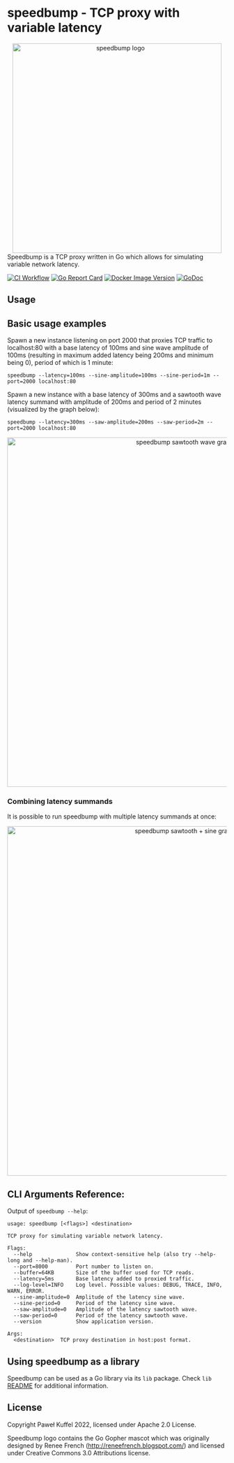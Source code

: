 # speedbump - TCP proxy with variable latency
<div align="center">
  <img alt="speedbump logo" src="https://github.com/kffl/speedbump/raw/HEAD/assets/speedbump.gif" width="480" height="auto"/>
</div>
Speedbump is a TCP proxy written in Go which allows for simulating variable network latency.

[![CI Workflow](https://github.com/kffl/speedbump/workflows/CI/badge.svg)](https://github.com/kffl/speedbump/actions) [![Go Report Card](https://goreportcard.com/badge/github.com/kffl/speedbump)](https://goreportcard.com/report/github.com/kffl/speedbump) [![Docker Image Version](https://img.shields.io/docker/v/kffl/speedbump)](https://hub.docker.com/r/kffl/speedbump) [![GoDoc](https://godoc.org/github.com/kffl/speedbump/lib?status.svg)](https://godoc.org/github.com/kffl/speedbump/lib)

## Usage

## Basic usage examples

Spawn a new instance listening on port 2000 that proxies TCP traffic to localhost:80 with a base latency of 100ms and sine wave amplitude of 100ms (resulting in maximum added latency being 200ms and minimum being 0), period of which is 1 minute:

```
speedbump --latency=100ms --sine-amplitude=100ms --sine-period=1m --port=2000 localhost:80
```

Spawn a new instance with a base latency of 300ms and a sawtooth wave latency summand with amplitude of 200ms and period of 2 minutes (visualized by the graph below):

```
speedbump --latency=300ms --saw-amplitude=200ms --saw-period=2m --port=2000 localhost:80
```
<div align="center">
  <img alt="speedbump sawtooth wave graph" src="https://github.com/kffl/speedbump/raw/HEAD/assets/sawtooth.svg" width="800" height="auto"/>
</div>

### Combining latency summands

It is possible to run speedbump with multiple latency summands at once:

<div align="center">
  <img alt="speedbump sawtooth + sine graph" src="https://github.com/kffl/speedbump/raw/HEAD/assets/combined.svg" width="800" height="auto"/>
</div>

## CLI Arguments Reference:

Output of `speedbump --help`:

```
usage: speedbump [<flags>] <destination>

TCP proxy for simulating variable network latency.

Flags:
  --help              Show context-sensitive help (also try --help-long and --help-man).
  --port=8000         Port number to listen on.
  --buffer=64KB       Size of the buffer used for TCP reads.
  --latency=5ms       Base latency added to proxied traffic.
  --log-level=INFO    Log level. Possible values: DEBUG, TRACE, INFO, WARN, ERROR.
  --sine-amplitude=0  Amplitude of the latency sine wave.
  --sine-period=0     Period of the latency sine wave.
  --saw-amplitude=0   Amplitude of the latency sawtooth wave.
  --saw-period=0      Period of the latency sawtooth wave.
  --version           Show application version.

Args:
  <destination>  TCP proxy destination in host:post format.
```

## Using speedbump as a library

Speedbump can be used as a Go library via its `lib` package. Check `lib` [README](lib/README.md) for additional information.

## License

Copyright Paweł Kuffel 2022, licensed under Apache 2.0 License.

Speedbump logo contains the Go Gopher mascot which was originally designed by Renee French (http://reneefrench.blogspot.com/) and licensed under Creative Commons 3.0 Attributions license.